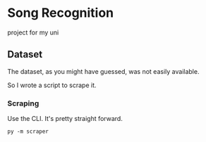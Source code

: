 # Song Recognition

project for my uni

## Dataset

The dataset, as you might have guessed, was not easily available.

So I wrote a script to scrape it.

### Scraping

Use the CLI. It's pretty straight forward.

`py -m scraper`


